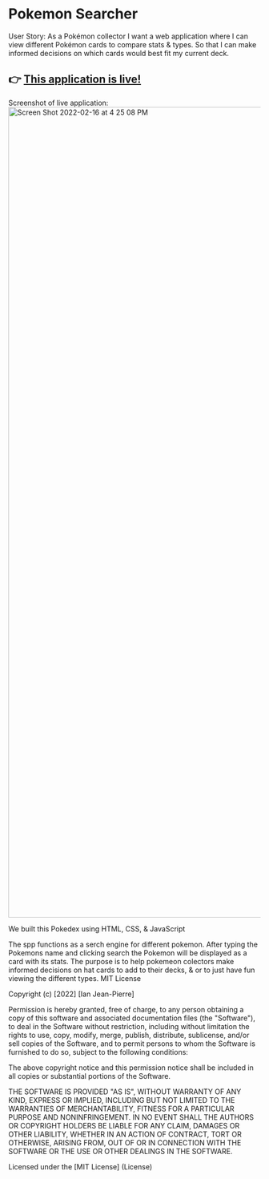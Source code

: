 # Pokemon Searcher
User Story:
As a Pokémon collector
I want a web application where I can view different Pokémon cards to compare stats & types.
So that I can make informed decisions on which cards would best fit my current deck.
## 👉 [This application is live!](https://hculv.github.io/Project1/)


Screenshot of live application:
<img width="1618" alt="Screen Shot 2022-02-16 at 4 25 08 PM" src="https://user-images.githubusercontent.com/95580453/154359754-3a0ac4dc-86e3-45a7-80a8-c24e1a7409a9.png">

We built this Pokedex using HTML, CSS, & JavaScript

The spp functions as a serch engine for different pokemon. After typing the Pokemons name and clicking search the Pokemon will be displayed as a card with its stats. The purpose is to help pokemeon colectors make informed decisions on hat cards to add to their decks, & or to just have fun viewing the different types.
MIT License

Copyright (c) [2022] [Ian Jean-Pierre]

Permission is hereby granted, free of charge, to any person obtaining a copy
of this software and associated documentation files (the "Software"), to deal
in the Software without restriction, including without limitation the rights
to use, copy, modify, merge, publish, distribute, sublicense, and/or sell
copies of the Software, and to permit persons to whom the Software is
furnished to do so, subject to the following conditions:

The above copyright notice and this permission notice shall be included in all
copies or substantial portions of the Software.

THE SOFTWARE IS PROVIDED "AS IS", WITHOUT WARRANTY OF ANY KIND, EXPRESS OR
IMPLIED, INCLUDING BUT NOT LIMITED TO THE WARRANTIES OF MERCHANTABILITY,
FITNESS FOR A PARTICULAR PURPOSE AND NONINFRINGEMENT. IN NO EVENT SHALL THE
AUTHORS OR COPYRIGHT HOLDERS BE LIABLE FOR ANY CLAIM, DAMAGES OR OTHER
LIABILITY, WHETHER IN AN ACTION OF CONTRACT, TORT OR OTHERWISE, ARISING FROM,
OUT OF OR IN CONNECTION WITH THE SOFTWARE OR THE USE OR OTHER DEALINGS IN THE
SOFTWARE.

Licensed under the [MIT License] (License)
